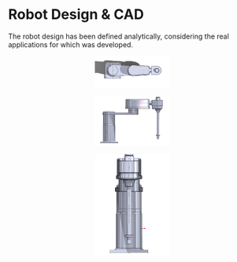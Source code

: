 # Robot Design & CAD
The robot design has been defined analytically, considering the real applications for which was developed.
<p align="center">
  <img src="../Assets/top.jpeg" style="width:30%; height:30%;">
</p>
<p align="center">
  <img src="../Assets/front.jpeg" style="width:30%; height:30%;">
</p>
<p align="center">
  <img src="../Assets/side.jpeg" style="width:30%; height:20%;">
</p>
